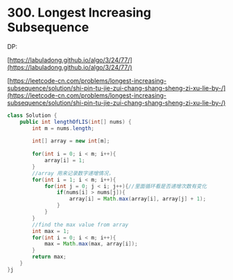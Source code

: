 # 300. Longest Increasing Subsequence

DP:



[https://labuladong.github.io/algo/3/24/77/](https://labuladong.github.io/algo/3/24/77/)

[https://leetcode-cn.com/problems/longest-increasing-subsequence/solution/shi-pin-tu-jie-zui-chang-shang-sheng-zi-xu-lie-by-/](https://leetcode-cn.com/problems/longest-increasing-subsequence/solution/shi-pin-tu-jie-zui-chang-shang-sheng-zi-xu-lie-by-/)

```java
class Solution {
    public int lengthOfLIS(int[] nums) {
        int m = nums.length;
        
        int[] array = new int[m];
        
        for(int i = 0; i < m; i++){
            array[i] = 1;
        }
        //array 用来记录数字递增情况，
        for(int i = 1; i < m; i++){
            for(int j = 0; j < i; j++){//里面循环看是否递增次数有变化
                if(nums[i] > nums[j]){
                    array[i] = Math.max(array[i], array[j] + 1);
                }
            }
        }
        //find the max value from array
        int max = 1;
        for(int i = 0; i < m; i++){
            max = Math.max(max, array[i]);
        }
        return max;
    }
}j
```
